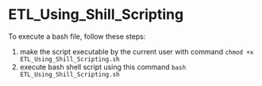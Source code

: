 # ETL_Using_Shill_Scripting

To execute a bash file, follow these steps:

 1) make the script executable by the current user with command `chmod +x ETL_Using_Shill_Scripting.sh`
 2) execute bash shell script using this command  `bash ETL_Using_Shill_Scripting.sh`
 
 
